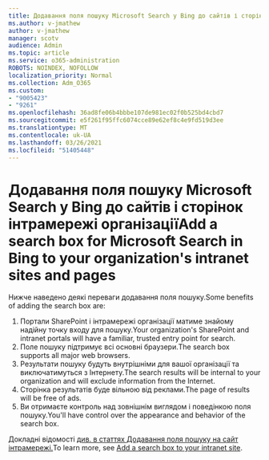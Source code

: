```yaml
---
title: Додавання поля пошуку Microsoft Search у Bing до сайтів і сторінок інтрамережі організації
ms.author: v-jmathew
author: v-jmathew
manager: scotv
audience: Admin
ms.topic: article
ms.service: o365-administration
ROBOTS: NOINDEX, NOFOLLOW
localization_priority: Normal
ms.collection: Adm_O365
ms.custom:
- "9005423"
- "9261"
ms.openlocfilehash: 36ad8fe06b4bbbe107de981ec02f0b525bd4cbd7
ms.sourcegitcommit: e5f261f95ffc6074cce89e62ef8c4e9fd519d3ee
ms.translationtype: MT
ms.contentlocale: uk-UA
ms.lasthandoff: 03/26/2021
ms.locfileid: "51405448"
---
```

# <a name="add-a-search-box-for-microsoft-search-in-bing-to-your-organizations-intranet-sites-and-pages"></a><span data-ttu-id="faad9-102">Додавання поля пошуку Microsoft Search у Bing до сайтів і сторінок інтрамережі організації</span><span class="sxs-lookup"><span data-stu-id="faad9-102">Add a search box for Microsoft Search in Bing to your organization's intranet sites and pages</span></span>

<span data-ttu-id="faad9-103">Нижче наведено деякі переваги додавання поля пошуку.</span><span class="sxs-lookup"><span data-stu-id="faad9-103">Some benefits of adding the search box are:</span></span>

1. <span data-ttu-id="faad9-104">Портали SharePoint і інтрамережі організації матиме знайому надійну точку входу для пошуку.</span><span class="sxs-lookup"><span data-stu-id="faad9-104">Your organization's SharePoint and intranet portals will have a familiar, trusted entry point for search.</span></span>
2. <span data-ttu-id="faad9-105">Поле пошуку підтримує всі основні браузери.</span><span class="sxs-lookup"><span data-stu-id="faad9-105">The search box supports all major web browsers.</span></span>
3. <span data-ttu-id="faad9-106">Результати пошуку будуть внутрішніми для вашої організації та виключатимуться з Інтернету.</span><span class="sxs-lookup"><span data-stu-id="faad9-106">The search results will be internal to your organization and will exclude information from the Internet.</span></span>
4. <span data-ttu-id="faad9-107">Сторінка результатів буде вільною від реклами.</span><span class="sxs-lookup"><span data-stu-id="faad9-107">The page of results will be free of ads.</span></span>
5. <span data-ttu-id="faad9-108">Ви отримаєте контроль над зовнішнім виглядом і поведінкою поля пошуку.</span><span class="sxs-lookup"><span data-stu-id="faad9-108">You'll have control over the appearance and behavior of the search box.</span></span>

<span data-ttu-id="faad9-109">Докладні відомості [див. в статтях Додавання поля пошуку на сайт інтрамережі.](https://go.microsoft.com/fwlink/?linkid=2151387)</span><span class="sxs-lookup"><span data-stu-id="faad9-109">To learn more, see [Add a search box to your intranet site](https://go.microsoft.com/fwlink/?linkid=2151387).</span></span>

